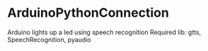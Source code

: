 # ArduinoPythonConnection
Arduino lights up a led using speech recognition
Required lib: gtts, SpeechRecognition, pyaudio
